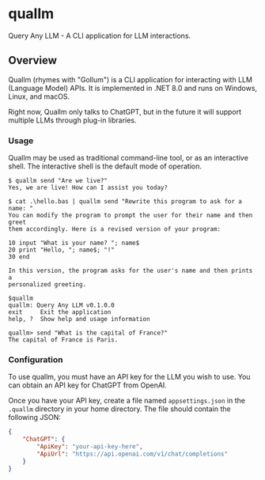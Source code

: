 # quallm
Query Any LLM - A CLI application for LLM interactions.

## Overview
Quallm (rhymes with "Gollum") is a CLI application for interacting with LLM (Language Model) APIs. It is implemented in .NET 8.0 and runs on Windows, Linux, and macOS.

Right now, Quallm only talks to ChatGPT, but in the future it will support multiple LLMs through plug-in libraries.

### Usage
Quallm may be used as traditional command-line tool, or as an interactive shell. The interactive shell is the default mode of operation.

```shell
$ quallm send "Are we live?"
Yes, we are live! How can I assist you today?

$ cat .\hello.bas | quallm send "Rewrite this program to ask for a name: "
You can modify the program to prompt the user for their name and then greet 
them accordingly. Here is a revised version of your program:

10 input "What is your name? "; name$
20 print "Hello, "; name$; "!"
30 end

In this version, the program asks for the user's name and then prints a 
personalized greeting.

$quallm
quallm: Query Any LLM v0.1.0.0
exit     Exit the application
help, ?  Show help and usage information

quallm> send "What is the capital of France?"
The capital of France is Paris.
```

### Configuration

To use quallm, you must have an API key for the LLM you wish to use. You can obtain an API key for ChatGPT from OpenAI.

Once you have your API key, create a file named `appsettings.json` in the `.quallm` directory in your home directory. The file should contain the following JSON:

```json
{
    "ChatGPT": {
        "ApiKey": "your-api-key-here",
        "ApiUrl": "https://api.openai.com/v1/chat/completions"
    }
}
```
